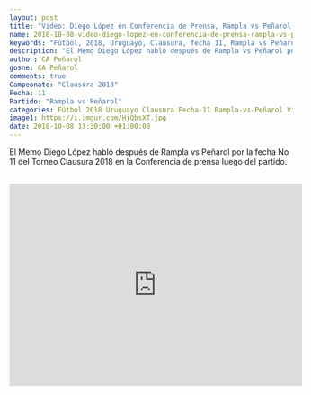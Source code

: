 ```yaml
---
layout: post
title: "Video: Diego López en Conferencia de Prensa, Rampla vs Peñarol Fecha 11 Clausura 2018"
name: 2018-10-08-video-diego-lopez-en-conferencia-de-prensa-rampla-vs-penarol-fecha-11-clausura-2018.markdown
keywords: "Fútbol, 2018, Uruguayo, Clausura, fecha 11, Rampla vs Peñarol, Conferencia de Prensa, Diego López, video, youtube"
description: "El Memo Diego López habló después de Rampla vs Peñarol por la fecha No 11 del Torneo Clausura 2018 en la Conferencia de prensa luego del partido."
author: CA Peñarol
gosne: CA Peñarol
comments: true
Campeonato: "Clausura 2018"
Fecha: 11
Partido: "Rampla vs Peñarol"
categories: Fútbol 2018 Uruguayo Clausura Fecha-11 Rampla-vs-Peñarol Videos Conferencia-de-Prensa Diego-López
image1: https://i.imgur.com/HjQbsXT.jpg
date: 2018-10-08 13:30:00 +01:00:00
---
```



El Memo Diego López habló después de Rampla vs Peñarol por la fecha No 11 del Torneo Clausura 2018 en la Conferencia de prensa luego del partido.

<br>

<iframe width="521" height="360" src="https://www.youtube.com/embed/5tlqbElehYg" frameborder="0" allow="autoplay; encrypted-media" allowfullscreen></iframe>
